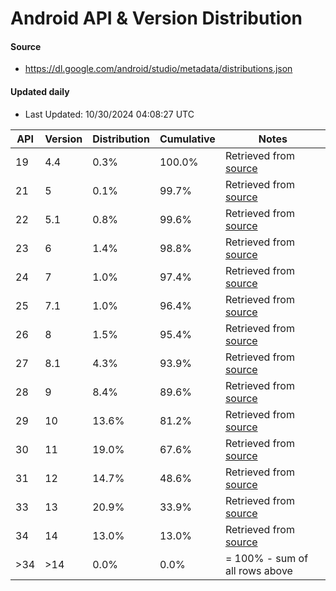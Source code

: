 # Android API & Version Distribution
#### Source
- https://dl.google.com/android/studio/metadata/distributions.json
#### Updated daily
- Last Updated: 10/30/2024 04:08:27 UTC

| API | Version | Distribution | Cumulative | Notes |
| --- | ------- | ------------ | ---------- | ----- |
| 19 | 4.4 | 0.3% | 100.0% | Retrieved from [source](#source) |
| 21 | 5 | 0.1% | 99.7% | Retrieved from [source](#source) |
| 22 | 5.1 | 0.8% | 99.6% | Retrieved from [source](#source) |
| 23 | 6 | 1.4% | 98.8% | Retrieved from [source](#source) |
| 24 | 7 | 1.0% | 97.4% | Retrieved from [source](#source) |
| 25 | 7.1 | 1.0% | 96.4% | Retrieved from [source](#source) |
| 26 | 8 | 1.5% | 95.4% | Retrieved from [source](#source) |
| 27 | 8.1 | 4.3% | 93.9% | Retrieved from [source](#source) |
| 28 | 9 | 8.4% | 89.6% | Retrieved from [source](#source) |
| 29 | 10 | 13.6% | 81.2% | Retrieved from [source](#source) |
| 30 | 11 | 19.0% | 67.6% | Retrieved from [source](#source) |
| 31 | 12 | 14.7% | 48.6% | Retrieved from [source](#source) |
| 33 | 13 | 20.9% | 33.9% | Retrieved from [source](#source) |
| 34 | 14 | 13.0% | 13.0% | Retrieved from [source](#source) |
| >34 | >14 | 0.0% | 0.0% | = 100% - sum of all rows above |